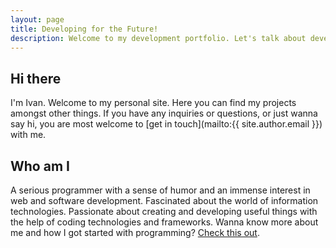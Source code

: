 ```yaml
---
layout: page
title: Developing for the Future!
description: Welcome to my development portfolio. Let's talk about developing IT solutions for the future. For inquiries get in touch with me.
---
```


## Hi there
I'm Ivan. Welcome to my personal site. Here you can find my projects amongst other things. If you have any inquiries or questions, or just wanna say hi, you are most welcome to [get in touch](mailto:{{ site.author.email }}) with me.

## Who am I
A serious programmer with a sense of humor and an immense interest in web and software development. Fascinated about the world of information technologies. Passionate about creating and developing useful things with the help of coding technologies and frameworks. Wanna know more about me and how I got started with programming? [Check this out](/about/).


<!-- <div class="posts">
  {% for post in site.posts %}
  <div class="post">
    <h1 class="post-title">
      <a href="{{ site.baseurl }}{{ post.url }}">
        {{ post.title | markdownify }}
      </a>
    </h1>
    {% if post.subtitle %}
      <h3 class="post-subtitle">{{ post.subtitle | markdownify  }}</h3>
    {% endif %}
    <span class="post-date">{{ post.date | date_to_string }}</span>

    {{ post.excerpt | markdownify }}
  </div>
  {% endfor %}
</div> -->
